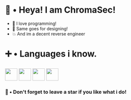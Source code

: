 # 👋 • Heya! I am ChromaSec!
- 🧾 I love programming!
- 🎨 Same goes for designing!
- 💥 And im a decent reverse engineer

# ➕ • Languages i know.
<img src="https://cdn.jsdelivr.net/gh/devicons/devicon/icons/python/python-original.svg" width="40" height="40"/> <img src="https://cdn.jsdelivr.net/gh/devicons/devicon/icons/javascript/javascript-original.svg" width="40" height="40"/> <img src="https://cdn.jsdelivr.net/gh/devicons/devicon/icons/rust/rust-original.svg" width="40" height="40"/> <img src="https://cdn.jsdelivr.net/gh/devicons/devicon/icons/bash/bash-original.svg" width="40" height="40"/>
--
### 🌟 • Don't forget to leave a star if you like what i do!
